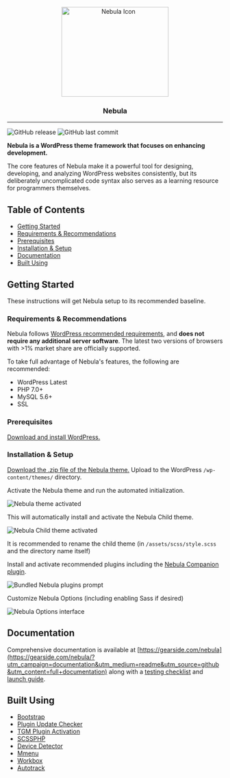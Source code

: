 <p align="center">
	<a href="https://gearside.com/nebula/" rel="noopener">
		<img src="https://raw.githubusercontent.com/chrisblakley/Nebula/master/.github/assets/nebula-orb.png" width=250 height=209 alt="Nebula Icon" />
	</a>
</p>

<h3 align="center">Nebula</h3>

---

![GitHub release](https://img.shields.io/github/release/chrisblakley/nebula.svg)
![GitHub last commit](https://img.shields.io/github/last-commit/chrisblakley/nebula.svg)

**Nebula is a WordPress theme framework that focuses on enhancing development.**

The core features of Nebula make it a powerful tool for designing, developing, and analyzing WordPress websites consistently, but its deliberately uncomplicated code syntax also serves as a learning resource for programmers themselves.

## Table of Contents
+ [Getting Started](#getting_started)
+ [Requirements & Recommendations](#requirements)
+ [Prerequisites](#prerequisites)
+ [Installation & Setup](#installation)
+ [Documentation](#documentation)
+ [Built Using](#built_using)

## Getting Started <a name="getting_started"></a>
These instructions will get Nebula setup to its recommended baseline.

### Requirements & Recommendations <a name="requirements"></a>
Nebula follows [WordPress recommended requirements](https://wordpress.org/about/requirements/), and **does not require any additional server software**. The latest two versions of browsers with >1% market share are officially supported.

To take full advantage of Nebula's features, the following are recommended:
+ WordPress Latest
+ PHP 7.0+
+ MySQL 5.6+
+ SSL

### Prerequisites <a name="prerequisites"></a>
[Download and install WordPress.](https://wordpress.org/)

### Installation & Setup <a name="installation"></a>
[Download the .zip file of the Nebula theme.](https://github.com/chrisblakley/Nebula/archive/master.zip) Upload to the WordPress `/wp-content/themes/` directory.

Activate the Nebula theme and run the automated initialization.

<img src="https://raw.githubusercontent.com/chrisblakley/Nebula/master/.github/assets/nebula-activated.png" alt="Nebula theme activated" />

This will automatically install and activate the Nebula Child theme.

<img src="https://raw.githubusercontent.com/chrisblakley/Nebula/master/.github/assets/nebula-child.png" alt="Nebula Child theme activated" />

It is recommended to rename the child theme (in `/assets/scss/style.scss` and the directory name itself)

Install and activate recommended plugins including the [Nebula Companion plugin](https://github.com/chrisblakley/Nebula-Companion).

<img src="https://raw.githubusercontent.com/chrisblakley/Nebula/master/.github/assets/nebula-plugins.png" alt="Bundled Nebula plugins prompt" />

Customize Nebula Options (including enabling Sass if desired)

<img src="https://raw.githubusercontent.com/chrisblakley/Nebula/master/.github/assets/nebula-options.png" alt="Nebula Options interface" />

## Documentation <a name="documentation"></a>
Comprehensive documentation is available at [https://gearside.com/nebula](https://gearside.com/nebula/?utm_campaign=documentation&utm_medium=readme&utm_source=github&utm_content=full+documentation) along with a [testing checklist]((https://gearside.com/nebula/get-started/?utm_campaign=documentation&utm_medium=readme&utm_source=github&utm_content=testing+checklist)) and [launch guide](https://gearside.com/nebula/get-started/?utm_campaign=documentation&utm_medium=readme&utm_source=github&utm_content=launch+checklist).

## Built Using <a name="built_using"></a>
+ [Bootstrap](https://github.com/twbs/bootstrap)
+ [Plugin Update Checker](https://github.com/YahnisElsts/plugin-update-checker)
+ [TGM Plugin Activation](https://github.com/TGMPA/TGM-Plugin-Activation)
+ [SCSSPHP](https://github.com/leafo/scssphp)
+ [Device Detector](https://github.com/matomo-org/device-detector)
+ [Mmenu](https://github.com/FrDH/mmenu-js)
+ [Workbox](https://github.com/GoogleChrome/workbox)
+ [Autotrack](https://github.com/googleanalytics/autotrack)